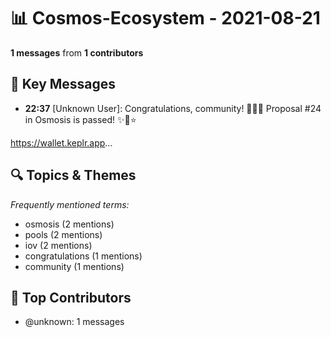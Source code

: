 # 📊 Cosmos-Ecosystem - 2021-08-21
**1 messages** from **1 contributors**

## 💬 Key Messages
- **22:37** [Unknown User]: Congratulations, community! 🥳🥳🥳
Proposal #24 in Osmosis is passed! ✨🌟⭐️

https://wallet.keplr.app...

## 🔍 Topics & Themes
*Frequently mentioned terms:*
- osmosis (2 mentions)
- pools (2 mentions)
- iov (2 mentions)
- congratulations (1 mentions)
- community (1 mentions)

## 👥 Top Contributors
- @unknown: 1 messages